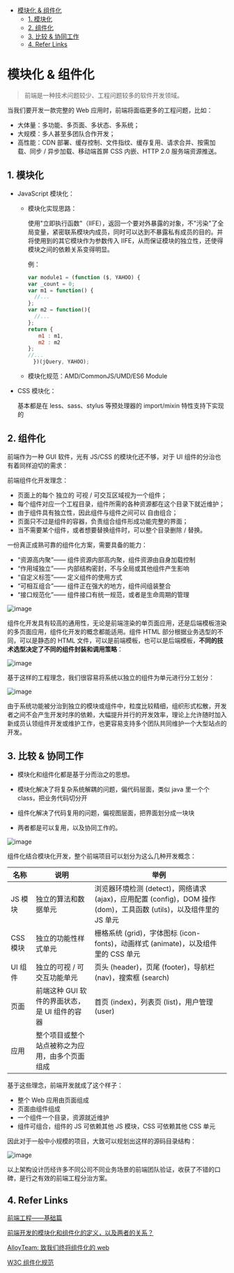 - [模块化 & 组件化](#%E6%A8%A1%E5%9D%97%E5%8C%96-%E7%BB%84%E4%BB%B6%E5%8C%96)
  - [1. 模块化](#1-%E6%A8%A1%E5%9D%97%E5%8C%96)
  - [2. 组件化](#2-%E7%BB%84%E4%BB%B6%E5%8C%96)
  - [3. 比较 & 协同工作](#3-%E6%AF%94%E8%BE%83-%E5%8D%8F%E5%90%8C%E5%B7%A5%E4%BD%9C)
  - [4. Refer Links](#4-refer-links)

# 模块化 & 组件化

> 前端是一种技术问题较少、工程问题较多的软件开发领域。

当我们要开发一款完整的 Web 应用时，前端将面临更多的工程问题，比如：
- 大体量：多功能、多页面、多状态、多系统；
- 大规模：多人甚至多团队合作开发；
- 高性能：CDN 部署、缓存控制、文件指纹、缓存复用、请求合并、按需加载、同步 / 异步加载、移动端首屏 CSS 内嵌、HTTP 2.0 服务端资源推送。

## 1. 模块化

- JavaScript 模块化：

  - 模块化实现思路：

    使用"立即执行函数"（IIFE），返回一个要对外暴露的对象，不"污染"了全局变量，紧密联系模块内成员，同时可以达到不暴露私有成员的目的。并将使用到的其它模块作为参数传入 IIFE，从而保证模块的独立性，还使得模块之间的依赖关系变得明显。
    
    例：
    ```javascript
    var module1 = (function ($, YAHOO) {
    var _count = 0;
    var m1 = function() {
      //...
    };
    var m2 = function(){
      //...
    };
    return {
    　　m1 : m1,
    　　m2 : m2
    };
    //...
    　})(jQuery, YAHOO);
    ```

  - 模块化规范：AMD/CommonJS/UMD/ES6 Module

- CSS 模块化：

  基本都是在 less、sass、stylus 等预处理器的 import/mixin 特性支持下实现的

## 2. 组件化

前端作为一种 GUI 软件，光有 JS/CSS 的模块化还不够，对于 UI 组件的分治也有着同样迫切的需求：

前端组件化开发理念：
- 页面上的每个 独立的 可视 / 可交互区域视为一个组件；
- 每个组件对应一个工程目录，组件所需的各种资源都在这个目录下就近维护；
- 由于组件具有独立性，因此组件与组件之间可以 自由组合；
- 页面只不过是组件的容器，负责组合组件形成功能完整的界面；
- 当不需要某个组件，或者想要替换组件时，可以整个目录删除 / 替换。

一份真正成熟可靠的组件化方案，需要具备的能力：
- “资源高内聚”—— 组件资源内部高内聚，组件资源由自身加载控制
- “作用域独立”—— 内部结构密封，不与全局或其他组件产生影响 
- “自定义标签”—— 定义组件的使用方式
- “可相互组合”—— 组件正在强大的地方，组件间组装整合
- “接口规范化”—— 组件接口有统一规范，或者是生命周期的管理

![image](http://otaivnlxc.bkt.clouddn.com/jpg/2017/12/1/d64dff04a02240630a1c5f20638dca9d.jpg)

组件化开发具有较高的通用性，无论是前端渲染的单页面应用，还是后端模板渲染的多页面应用，组件化开发的概念都能适用。组件 HTML 部分根据业务选型的不同，可以是静态的 HTML 文件，可以是前端模板，也可以是后端模板，**不同的技术选型决定了不同的组件封装和调用策略**：

![image](http://otaivnlxc.bkt.clouddn.com/jpg/2017/12/1/1d80630af01c46f72086b95c66683bb6.jpg)

基于这样的工程理念，我们很容易将系统以独立的组件为单元进行分工划分：

![image](http://otaivnlxc.bkt.clouddn.com/jpg/2017/12/1/179df05157cff345323d8c6b7738b48b.jpg)

由于系统功能被分治到独立的模块或组件中，粒度比较精细，组织形式松散，开发者之间不会产生开发时序的依赖，大幅提升并行的开发效率，理论上允许随时加入新成员认领组件开发或维护工作，也更容易支持多个团队共同维护一个大型站点的开发。

## 3. 比较 & 协同工作

- 模块化和组件化都是基于分而治之的思想。

- 模块化解决了将复杂系统解耦的问题，偏代码层面，类似 java 里一个个 class，把业务代码切分开

- 组件化解决了代码复用的问题，偏视图层面，把界面划分成一块块

- 两者都是可以复用，以及协同工作的。

![image](http://otaivnlxc.bkt.clouddn.com/jpg/2017/12/1/11e30bb93ebfa3c13abfa556a83eb20d.jpg)

组件化结合模块化开发，整个前端项目可以划分为这么几种开发概念：

| 名称    | 说明                      | 举例                                       |
| ----- | ----------------------- | ---------------------------------------- |
| JS 模块  | 独立的算法和数据单元              | 浏览器环境检测 (detect)，网络请求 (ajax)，应用配置 (config)，DOM 操作 (dom)，工具函数 (utils)，以及组件里的 JS 单元 |
| CSS 模块 | 独立的功能性样式单元              | 栅格系统 (grid)，字体图标 (icon-fonts)，动画样式 (animate)，以及组件里的 CSS 单元 |
| UI 组件  | 独立的可视 / 可交互功能单元           | 页头 (header)，页尾 (footer)，导航栏 (nav)，搜索框 (search) |
| 页面    | 前端这种 GUI 软件的界面状态，是 UI 组件的容器 | 首页 (index)，列表页 (list)，用户管理 (user)           |
| 应用    | 整个项目或整个站点被称之为应用，由多个页面组成 |                                          |

基于这些理念，前端开发就成了这个样子：
- 整个 Web 应用由页面组成
- 页面由组件组成
- 一个组件一个目录，资源就近维护
- 组件可组合，组件的 JS 可依赖其他 JS 模块，CSS 可依赖其他 CSS 单元

因此对于一般中小规模的项目，大致可以规划出这样的源码目录结构：

![image](http://otaivnlxc.bkt.clouddn.com/jpg/2017/12/1/97b84f662c2dd347e2643f0956bec57f.jpg)

以上架构设计历经许多不同公司不同业务场景的前端团队验证，收获了不错的口碑，是行之有效的前端工程分治方案。

## 4. Refer Links

[前端工程——基础篇](https://github.com/fouber/blog/issues/10)

[前端开发的模块化和组件化的定义，以及两者的关系？](https://www.zhihu.com/question/37649318)

[AlloyTeam: 致我们终将组件化的 web](http://www.alloyteam.com/2015/11/we-will-be-componentized-web-long-text/)

[W3C 组件化规范](https://www.w3.org/wiki/WebComponents/)